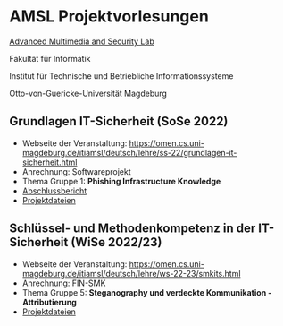 # AMSL Projektvorlesungen
[Advanced Multimedia and Security Lab](https://omen.cs.uni-magdeburg.de/itiamsl/)

Fakultät für Informatik

Institut für Technische und Betriebliche Informationssysteme

Otto-von-Guericke-Universität Magdeburg

## Grundlagen IT-Sicherheit (SoSe 2022)
- Webseite der Veranstaltung: https://omen.cs.uni-magdeburg.de/itiamsl/deutsch/lehre/ss-22/grundlagen-it-sicherheit.html
- Anrechnung: Softwareprojekt
- Thema Gruppe 1: **Phishing Infrastructure Knowledge**
- [Abschlussbericht](./GITS1/final-report.pdf)
- [Projektdateien](./GITS1)

## Schlüssel- und Methodenkompetenz in der IT-Sicherheit (WiSe 2022/23)
- Webseite der Veranstaltung: https://omen.cs.uni-magdeburg.de/itiamsl/deutsch/lehre/ws-22-23/smkits.html
- Anrechnung: FIN-SMK
- Thema Gruppe 5: **Steganography und verdeckte Kommunikation - Attributierung**
- [Projektdateien](./SMKITS5)
